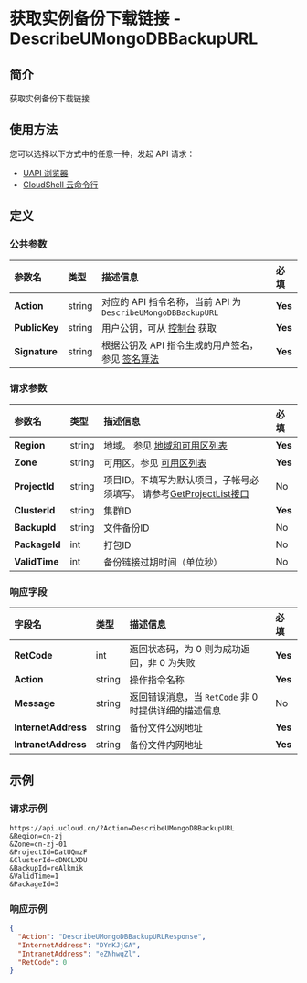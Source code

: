 # 获取实例备份下载链接 - DescribeUMongoDBBackupURL

## 简介

获取实例备份下载链接






## 使用方法

您可以选择以下方式中的任意一种，发起 API 请求：
- [UAPI 浏览器](https://console.ucloud.cn/uapi/detail?id=DescribeUMongoDBBackupURL)
- [CloudShell 云命令行](https://shell.ucloud.cn/)


## 定义

### 公共参数

| 参数名 | 类型 | 描述信息 | 必填 |
|:---|:---|:---|:---|
| **Action**     | string  | 对应的 API 指令名称，当前 API 为 `DescribeUMongoDBBackupURL`                        | **Yes** |
| **PublicKey**  | string  | 用户公钥，可从 [控制台](https://console.ucloud.cn/uapi/apikey) 获取                                             | **Yes** |
| **Signature**  | string  | 根据公钥及 API 指令生成的用户签名，参见 [签名算法](api/summary/signature.md)  | **Yes** |

### 请求参数

| 参数名 | 类型 | 描述信息 | 必填 |
|:---|:---|:---|:---|
| **Region** | string | 地域。 参见 [地域和可用区列表](https://docs.ucloud.cn/api/summary/regionlist) |**Yes**|
| **Zone** | string | 可用区。参见 [可用区列表](https://docs.ucloud.cn/api/summary/regionlist) |**Yes**|
| **ProjectId** | string | 项目ID。不填写为默认项目，子帐号必须填写。 请参考[GetProjectList接口](https://docs.ucloud.cn/api/summary/get_project_list) |No|
| **ClusterId** | string | 集群ID |**Yes**|
| **BackupId** | string | 文件备份ID |No|
| **PackageId** | int | 打包ID |No|
| **ValidTime** | int | 备份链接过期时间（单位秒） |No|

### 响应字段

| 字段名 | 类型 | 描述信息 | 必填 |
|:---|:---|:---|:---|
| **RetCode** | int | 返回状态码，为 0 则为成功返回，非 0 为失败 |**Yes**|
| **Action** | string | 操作指令名称 |**Yes**|
| **Message** | string | 返回错误消息，当 `RetCode` 非 0 时提供详细的描述信息 |No|
| **InternetAddress** | string | 备份文件公网地址 |**Yes**|
| **IntranetAddress** | string | 备份文件内网地址 |**Yes**|




## 示例

### 请求示例
    
```
https://api.ucloud.cn/?Action=DescribeUMongoDBBackupURL
&Region=cn-zj
&Zone=cn-zj-01
&ProjectId=DatUQmzF
&ClusterId=cDNCLXDU
&BackupId=reAlkmik
&ValidTime=1
&PackageId=3
```

### 响应示例
    
```json
{
  "Action": "DescribeUMongoDBBackupURLResponse",
  "InternetAddress": "DYnKJjGA",
  "IntranetAddress": "eZNhwqZl",
  "RetCode": 0
}
```






